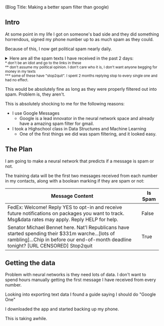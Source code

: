 (Blog Title: Making a better spam filter than google)
## Intro
At some point in my life I got on someone's bad side and they did something horrendous, signed my phone number up to as much spam as they could.

Because of this, I now get political spam nearly daily.

<details>
<summary>Here are all the spam texts I have received in the past 2 days:</summary>
![](https://media.discordapp.net/attachments/1009456591914942544/1014380213754404874/Screenshot_20220828-092734.jpg?width=302&height=654)
![](https://media.discordapp.net/attachments/1009456591914942544/1014380214043807754/Screenshot_20220830-214151.jpg?width=529&height=654)
![](https://media.discordapp.net/attachments/1009456591914942544/1014380214312247306/Screenshot_20220830-214207.jpg?width=487&height=655)
![](https://media.discordapp.net/attachments/1009456591914942544/1014380214626816080/Screenshot_20220830-214225.jpg?width=415&height=655)
![](https://media.discordapp.net/attachments/1009456591914942544/1014544359271694466/Screenshot_20220831-083627.jpg?width=449&height=654)
</details>
<small>* don't be an idiot and go to the links in these</small><br>
<small>** don't assume my political opinion. I don't care who it is, I don't want anyone begging for money in my texts</small><br>
<small>*** some of these have "stop2quit". I spent 2 months replying stop to every single one and had no effect. </small>

This would be absolutely fine as long as they were properly filtered out into spam. Problem is, they aren't.

This is absolutely shocking to me for the following reasons:
- I use Google Messages
    - Google is a lead innovator in the neural network space and already have a amazing spam filter for gmail.
- I took a Highschool class in Data Structures and Machine Learning
    - One of the first things we did was spam filtering, and it looked easy.

## The Plan

I am going to make a neural network that predicts if a message is spam or not.

The training data will be the first two messages received from each number in my contacts, along with a boolean marking if they are spam or not:

| Message Content | Is Spam |
| --- | ----------- |
| FedEx: Welcome! Reply YES to opt-in and receive future notifications on packages you want to track. Msg&data rates may apply. Reply HELP for help. | False |
| Senator Michael Bennet here. Nat'l Republicans have started spending their $331m warche...[lots of rambling]...Chip in before our end-of-month deadline tonight? [URL CENSORED] Stop2quit | True |

## Getting the data

Problem with neural networks is they need lots of data. I don't want to spend hours manually getting the first message I have received from every number.

Looking into exporting text data I found a guide saying I should do "Google One"

I downloaded the app and started backing up my phone.

This is taking awhile.

